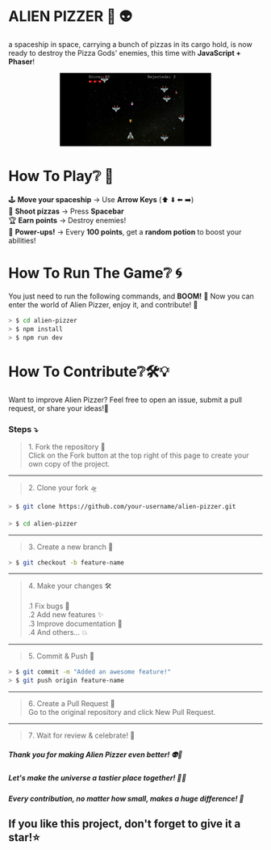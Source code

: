 # ALIEN PIZZER 🍕 👽

a spaceship in space, carrying a bunch of pizzas in its cargo hold, is now ready to destroy the Pizza Gods' enemies, this time with **JavaScript + Phaser**!

<p align="center">
  <img src="https://github.com/ArshiarshiA/Alien-Pizzer/blob/main/Screenshot.png" width="300">
</p>

# How To Play❔ 🚀

🕹 **Move your spaceship** → Use **Arrow Keys** (⬆️ ⬇️ ⬅️ ➡️)  
🍕 **Shoot pizzas** → Press **Spacebar**  
🏆 **Earn points** → Destroy enemies!  
🧪 **Power-ups!** → Every **100 points**, get a **random potion** to boost your abilities!  


# How To Run The Game❔ 🌀

You just need to run the following commands, and **BOOM!** 🎉 Now you can enter the world of Alien Pizzer, enjoy it, and contribute! 🚀


```sh
> $ cd alien-pizzer
> $ npm install
> $ npm run dev
```


# How To Contribute❔🛠️💡

Want to improve Alien Pizzer? Feel free to open an issue, submit a pull request, or share your ideas!🚀

### Steps ⤵️

> 1️. Fork the repository 🍴 \
Click on the Fork button at the top right of this page to create your own copy of the project.

***

> 2️. Clone your fork 🛸 

```sh
> $ git clone https://github.com/your-username/alien-pizzer.git

> $ cd alien-pizzer
```

***

> 3️. Create a new branch 🌱

```sh
> $ git checkout -b feature-name
```

***

> 4️. Make your changes 🛠️ \
\
.1 Fix bugs 🐛 \
.2 Add new features ✨ \
.3 Improve documentation 📖 \
.4 And others... 💥

***

> 5️. Commit & Push 🚀 

```sh
> $ git commit -m "Added an awesome feature!"
> $ git push origin feature-name
```

***

> 6️. Create a Pull Request 🔄 \
Go to the original repository and click New Pull Request.

***

> 7️. Wait for review & celebrate! 🎉


##### Thank you for making Alien Pizzer even better! 👽💜

##### Let's make the universe a tastier place together! 🌌🍕

##### Every contribution, no matter how small, makes a huge difference! 🚀

## If you like this project, don't forget to give it a star!⭐